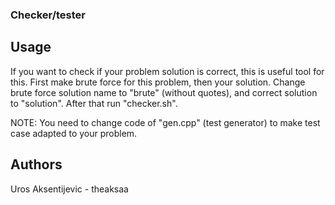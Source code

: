 ### Checker/tester
## Usage
If you want to check if your problem solution is correct, this is useful tool for this.
First make brute force for this problem, then your solution.
Change brute force solution name to "brute" (without quotes), and correct solution to "solution".
After that run "checker.sh".

NOTE: You need to change code of "gen.cpp" (test generator) to make test case adapted to your problem.

## Authors
Uros Aksentijevic - theaksaa 
